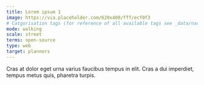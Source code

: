 ```yaml
---
title: Lorem ipsum 1
image: https://via.placeholder.com/620x400/fff/ecf0f3
# Catgorisation tags (for reference of all available tags see _data/navigation_tools.yml file):
mode: walking
scale: street
terms: open-source
type: web
target: planners
---
```


Cras at dolor eget urna varius faucibus tempus in elit. Cras a dui imperdiet, tempus metus quis, pharetra turpis.